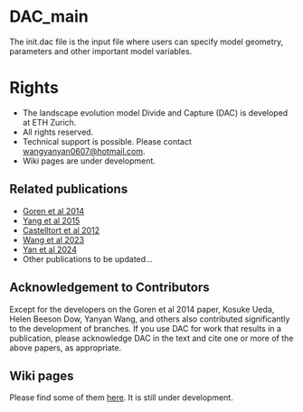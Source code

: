 # DAC_main
The init.dac file is the input file where users can specify model geometry, parameters and other important model variables. 


# Rights
+ The landscape evolution model Divide and Capture (DAC) is developed at ETH Zurich. 
+ All rights reserved.
+ Technical support is possible. Please contact wangyanyan0607@hotmail.com.
+ Wiki pages are under development.

## Related publications
+ [Goren et al 2014](https://doi.org/10.1002/esp.3514)
+ [Yang et al 2015](http://dx.doi.org/10.1029/2005JF000294)
+ [Castelltort et al 2012](https://doi.org/10.1038/ngeo1582)
+ [Wang et al 2023](https://doi.org/10.1029/2022JF007001)
+ [Yan et al 2024](https://doi.org/10.1016/j.geomorph.2023.108957)
+ Other publications to be updated...

## Acknowledgement to Contributors
Except for the developers on the Goren et al 2014 paper, Kosuke Ueda, Helen Beeson Dow, Yanyan Wang, and others also contributed significantly to the development of branches.  If you use DAC for work that results in a publication, please acknowledge DAC in the text and cite one or more of the above papers, as appropriate.

## Wiki pages
Please find some of them [here](https://github.com/yanyanwangesd/DAC_versions/wiki). It is still under development. 


